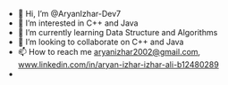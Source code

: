 - 👋 Hi, I’m @AryanIzhar-Dev7
- 👀 I’m interested in C++ and Java
- 🌱 I’m currently learning Data Structure and Algorithms
- 💞️ I’m looking to collaborate on C++ and Java 
- 📫 How to reach me aryanizhar2002@gmail.com, www.linkedin.com/in/aryan-izhar-izhar-ali-b12480289
- 

<!---
AryanIzhar-Dev7/AryanIzhar-Dev7 is a ✨ special ✨ repository because its `README.md` (this file) appears on your GitHub profile.
You can click the Preview link to take a look at your changes.
--->
